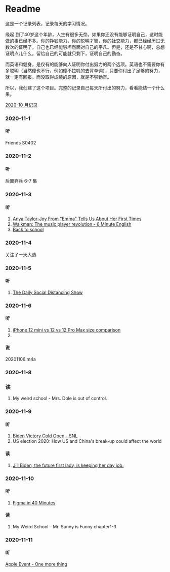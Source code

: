 # Readme
这是一个记录列表，记录每天的学习情况。

缘起
到了40岁这个年龄，人生有很多无奈。如果你还没有能够证明自己，这时能做的事已经不多。你的挣钱能力，你的聪明才智，你的社交能力，都已经经历过无数次的证明了。自己也已经能够坦然面对自己的平凡。但是，还是不甘心啊，总想证明点儿什么。留给自己的可能就只剩下，证明自己的勤奋。

而英语和健身，是仅有的能够向人证明你付出努力的两个选项。英语也不需要你有多聪明（当然傻也不行，例如傻不拉叽的去背单词），只要你付出了足够的努力，就一定有回报。而没取得成绩的原因，就是不够勤奋。

所以，我创建了这个项目。完整的记录自己每天所付出的努力，看看能结一个什么果。

[2020-10 月记录](2020.10.md)

### 2020-11-1
#### 听
Friends S0402

### 2020-11-2
#### 听
后翼弃兵 6-7 集

### 2020-11-3
#### 听
1. [Anya Taylor-Joy From "Emma" Tells Us About Her First Times](https://www.youtube.com/watch?v=yGBrj2azqcc)
2. [Walkman: The music player revolution - 6 Minute English](https://www.youtube.com/watch?v=NUHIoZFuDAw)
3. [Back to school](https://www.youtube.com/watch?v=qHE6DBSShXw)

### 2020-11-4
关注了一天大选

### 2020-11-5
#### 听
1. [The Daily Social Distancing Show](https://www.youtube.com/watch?v=JYr_yExSgwk&feature=youtu.be)

### 2020-11-6
#### 听
1. [iPhone 12 mini vs 12 vs 12 Pro Max size comparison](https://www.youtube.com/watch?v=j2ToG0VTSug&feature=youtu.be)
2. 
#### 说
20201106.m4a

### 2020-11-8
### 读
1. My weird school - Mrs. Dole is out of control. 

### 2020-11-9
#### 听
1. [Biden Victory Cold Open - SNL](https://www.youtube.com/watch?v=vJYL4Osyipc)
2. US election 2020: How US and China's break-up could affect the world

#### 读
1. [Jill Biden, the future first lady, is keeping her day job.](https://www.nytimes.com/live/2020/11/08/us/election-results/jill-biden-the-future-first-lady-is-keeping-her-day-job)

### 2020-11-10
#### 听
1. [Figma in 40 Minutes](https://www.youtube.com/watch?v=4W4LvJnNegA&t=1129s)

#### 读
1. My Weird School - Mr. Sunny is Funny chapter1-3

### 2020-11-11
#### 听
[Apple Event - One more thing](https://www.apple.com)
